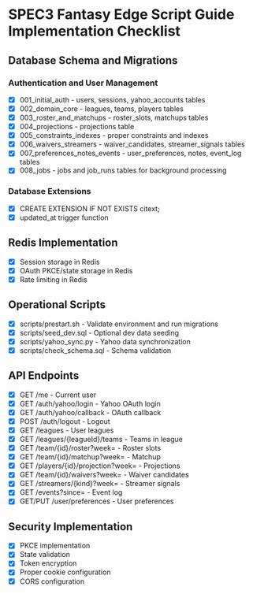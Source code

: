 # SPEC3 Fantasy Edge Script Guide Implementation Checklist

## Database Schema and Migrations

### Authentication and User Management
- [x] 001_initial_auth - users, sessions, yahoo_accounts tables
- [x] 002_domain_core - leagues, teams, players tables
- [x] 003_roster_and_matchups - roster_slots, matchups tables
- [x] 004_projections - projections table
- [x] 005_constraints_indexes - proper constraints and indexes
- [x] 006_waivers_streamers - waiver_candidates, streamer_signals tables
- [x] 007_preferences_notes_events - user_preferences, notes, event_log tables
- [x] 008_jobs - jobs and job_runs tables for background processing

### Database Extensions
- [x] CREATE EXTENSION IF NOT EXISTS citext;
- [x] updated_at trigger function

## Redis Implementation
- [x] Session storage in Redis
- [x] OAuth PKCE/state storage in Redis
- [x] Rate limiting in Redis

## Operational Scripts
- [x] scripts/prestart.sh - Validate environment and run migrations
- [x] scripts/seed_dev.sql - Optional dev data seeding
- [x] scripts/yahoo_sync.py - Yahoo data synchronization
- [x] scripts/check_schema.sql - Schema validation

## API Endpoints
- [x] GET /me - Current user
- [x] GET /auth/yahoo/login - Yahoo OAuth login
- [x] GET /auth/yahoo/callback - OAuth callback
- [x] POST /auth/logout - Logout
- [x] GET /leagues - User leagues
- [x] GET /leagues/{leagueId}/teams - Teams in league
- [x] GET /team/{id}/roster?week= - Roster slots
- [x] GET /team/{id}/matchup?week= - Matchup
- [x] GET /players/{id}/projection?week= - Projections
- [x] GET /team/{id}/waivers?week= - Waiver candidates
- [x] GET /streamers/{kind}?week= - Streamer signals
- [x] GET /events?since= - Event log
- [x] GET/PUT /user/preferences - User preferences

## Security Implementation
- [x] PKCE implementation
- [x] State validation
- [x] Token encryption
- [x] Proper cookie configuration
- [x] CORS configuration
